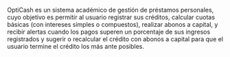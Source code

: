 OptiCash es un sistema académico de gestión de préstamos personales, cuyo objetivo es permitir al usuario registrar sus créditos, calcular cuotas básicas (con intereses simples o compuestos), realizar abonos a capital, y recibir alertas cuando los pagos superen un porcentaje de sus ingresos registrados y sugerir o recalcular el crédito con abonos a capital para que el usuario termine el crédito los más ante posibles. 
